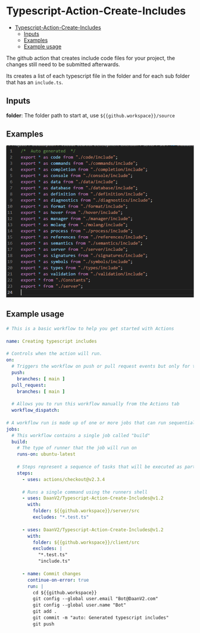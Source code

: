 # Typescript-Action-Create-Includes

- [Typescript-Action-Create-Includes](#typescript-action-create-includes)
  - [Inputs](#inputs)
  - [Examples](#examples)
  - [Example usage](#example-usage)

The github action that creates include code files for your project, the changes still need to be submitted afterwards.

Its creates a list of each typescript file in the folder and for each sub folder that has an `include.ts`.

## Inputs

**folder**:
The folder path to start at, use `${{github.workspace}}/source`

## Examples

![example](https://raw.githubusercontent.com/DaanV2/Typescript-Action-Create-Includes/main/assets/example.PNG)

## Example usage

```yml
# This is a basic workflow to help you get started with Actions

name: Creating typescript includes

# Controls when the action will run. 
on:
  # Triggers the workflow on push or pull request events but only for the master branch
  push:
    branches: [ main ]
  pull_request:
    branches: [ main ]

  # Allows you to run this workflow manually from the Actions tab
  workflow_dispatch:

# A workflow run is made up of one or more jobs that can run sequentially or in parallel
jobs:
  # This workflow contains a single job called "build"
  build:
    # The type of runner that the job will run on
    runs-on: ubuntu-latest

    # Steps represent a sequence of tasks that will be executed as part of the job
    steps:
      - uses: actions/checkout@v2.3.4

      # Runs a single command using the runners shell
      - uses: DaanV2/Typescript-Action-Create-Includes@v1.2
        with: 
          folder: ${{github.workspace}}/server/src
          excludes: "*.test.ts"

      - uses: DaanV2/Typescript-Action-Create-Includes@v1.2
        with: 
          folder: ${{github.workspace}}/client/src
          excludes: |
            "*.test.ts"
            "include.ts"

      - name: Commit changes
        continue-on-error: true
        run: |
          cd ${{github.workspace}}
          git config --global user.email "Bot@DaanV2.com"
          git config --global user.name "Bot"
          git add .
          git commit -m "auto: Generated typescript includes"
          git push
```

